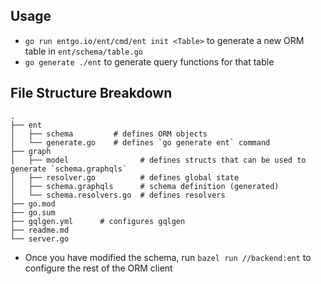 
## Usage

* `go run entgo.io/ent/cmd/ent init <Table>` to generate a new ORM table in `ent/schema/table.go`
* `go generate ./ent` to generate query functions for that table

## File Structure Breakdown

```
.
├── ent
│   ├── schema         # defines ORM objects
│   └── generate.go    # defines `go generate ent` command 
├── graph
│   ├── model                # defines structs that can be used to generate `schema.graphqls`
│   ├── resolver.go          # defines global state
│   ├── schema.graphqls      # schema definition (generated)
│   └── schema.resolvers.go  # defines resolvers
├── go.mod
├── go.sum
├── gqlgen.yml      # configures gqlgen
├── readme.md
└── server.go
```

* Once you have modified the schema, run `bazel run //backend:ent` to configure the rest of the ORM client

